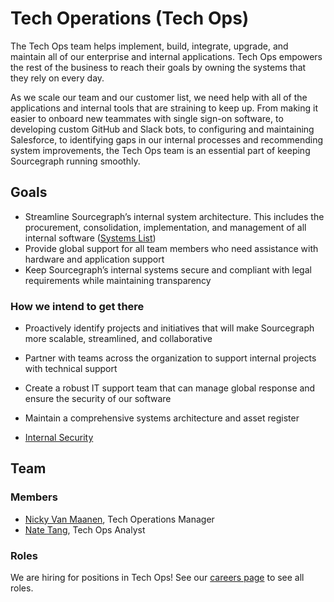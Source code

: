 # Tech Operations (Tech Ops)

The Tech Ops team helps implement, build, integrate, upgrade, and maintain all of our enterprise and internal applications. Tech Ops empowers the rest of the business to reach their goals by owning the systems that they rely on every day.

As we scale our team and our customer list, we need help with all of the applications and internal tools that are straining to keep up. From making it easier to onboard new teammates with single sign-on software, to developing custom GitHub and Slack bots, to configuring and maintaining Salesforce, to identifying gaps in our internal processes and recommending system improvements, the Tech Ops team is an essential part of keeping Sourcegraph running smoothly.

## Goals 

- Streamline Sourcegraph’s internal system architecture. This includes the procurement, consolidation, implementation, and management of all internal software ([Systems List](systems_list.md))
- Provide global support for all team members who need assistance with hardware and application support
- Keep Sourcegraph’s internal systems secure and compliant with legal requirements while maintaining transparency

### How we intend to get there

- Proactively identify projects and initiatives that will make Sourcegraph more scalable, streamlined, and collaborative
- Partner with teams across the organization to support internal projects with technical support
- Create a robust IT support team that can manage global response and ensure the security of our software
- Maintain a comprehensive systems architecture and asset register


- [Internal Security](internal_security.md)

## Team

### Members

- [Nicky Van Maanen](../../company/team/index.md#nicky-van-maanen-she-her), Tech Operations Manager
- [Nate Tang](../../company/team/index.md#nate-tang-he-him), Tech Ops Analyst

### Roles

We are hiring for positions in Tech Ops! See our [careers page](https://boards.greenhouse.io/sourcegraph91) to see all roles.
